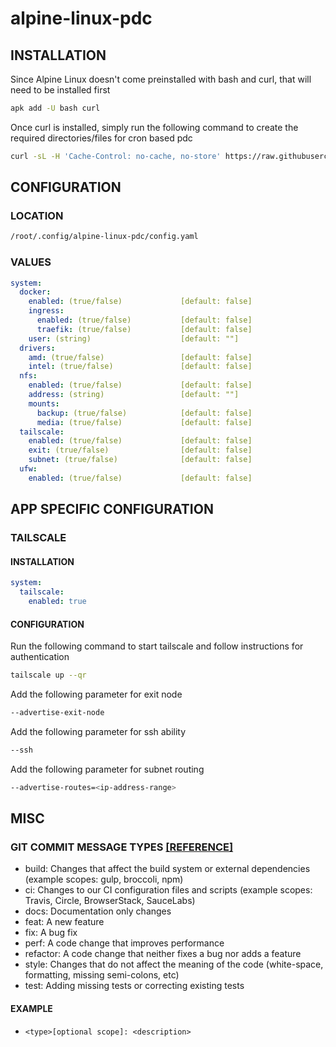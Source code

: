 # alpine-linux-pdc

## INSTALLATION

Since Alpine Linux doesn't come preinstalled with bash and curl, that will need to be installed first

```bash
apk add -U bash curl
```

Once curl is installed, simply run the following command to create the required directories/files for cron based pdc

```bash
curl -sL -H 'Cache-Control: no-cache, no-store' https://raw.githubusercontent.com/chadwagoner/alpine-linux-pdc/main/init | bash
```

## CONFIGURATION

### LOCATION 

```bash
/root/.config/alpine-linux-pdc/config.yaml
```

### VALUES

```yaml
system:
  docker:
    enabled: (true/false)             [default: false]
    ingress: 
      enabled: (true/false)           [default: false]
      traefik: (true/false)           [default: false]
    user: (string)                    [default: ""]
  drivers:
    amd: (true/false)                 [default: false]
    intel: (true/false)               [default: false]
  nfs:
    enabled: (true/false)             [default: false]
    address: (string)                 [default: ""]
    mounts:
      backup: (true/false)            [default: false]
      media: (true/false)             [default: false]
  tailscale:
    enabled: (true/false)             [default: false]
    exit: (true/false)                [default: false]
    subnet: (true/false)              [default: false]
  ufw:
    enabled: (true/false)             [default: false]
```

## APP SPECIFIC CONFIGURATION

### TAILSCALE

#### INSTALLATION

```yaml
system:
  tailscale:
    enabled: true
```

#### CONFIGURATION

Run the following command to start tailscale and follow instructions for authentication

```bash
tailscale up --qr
```

Add the following parameter for exit node

```bash
--advertise-exit-node
```

Add the following parameter for ssh ability

```bash
--ssh
```

Add the following parameter for subnet routing

```bash
--advertise-routes=<ip-address-range>
```

## MISC

### GIT COMMIT MESSAGE TYPES [[REFERENCE]](https://www.conventionalcommits.org/en/v1.0.0/)

* build: Changes that affect the build system or external dependencies (example scopes: gulp, broccoli, npm)
* ci: Changes to our CI configuration files and scripts (example scopes: Travis, Circle, BrowserStack, SauceLabs)
* docs: Documentation only changes
* feat: A new feature
* fix: A bug fix
* perf: A code change that improves performance
* refactor: A code change that neither fixes a bug nor adds a feature
* style: Changes that do not affect the meaning of the code (white-space, formatting, missing semi-colons, etc)
* test: Adding missing tests or correcting existing tests

#### EXAMPLE

* `<type>[optional scope]: <description>`